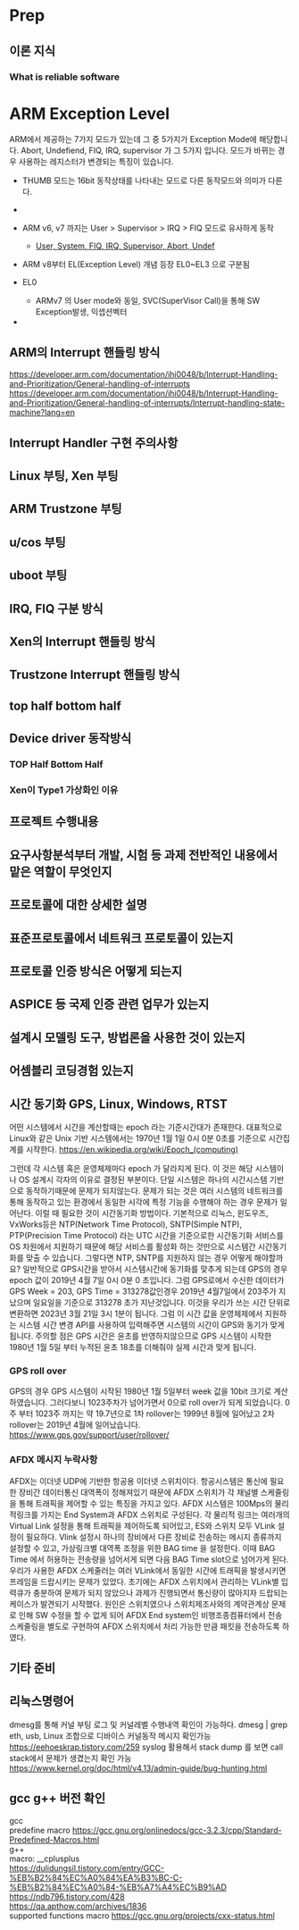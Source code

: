 # Prep

## 이론 지식

### What is reliable software

# ARM Exception Level
ARM에서 제공하는 7가지 모드가 있는데 그 중 5가지가 Exception Mode에 해당합니다. Abort, Undefiend, FIQ, IRQ, supervisor 가 그 5가지 입니다. 모드가 바뀌는 경우 사용하는 레지스터가 변경되는 특징이 있습니다.
  * THUMB 모드는 16bit 동작상태를 나타내는 모드로 다른 동작모드와 의미가 다른다.
  * 

* ARM v6, v7 까지는 User > Supervisor > IRQ > FIQ 모드로 유사하게 동작  
  * [User, System, FIQ, IRQ, Supervisor, Abort, Undef](http://recipes.egloos.com/4985227)
* ARM v8부터 EL(Exception Level) 개념 등장 EL0~EL3 으로 구분됨  
* EL0
  * ARMv7 의 User mode와 동일, SVC(SuperVisor Call)을 통해 SW Exception발생, 익셉션벡터
* 


## ARM의 Interrupt 핸들링 방식
https://developer.arm.com/documentation/ihi0048/b/Interrupt-Handling-and-Prioritization/General-handling-of-interrupts
https://developer.arm.com/documentation/ihi0048/b/Interrupt-Handling-and-Prioritization/General-handling-of-interrupts/Interrupt-handling-state-machine?lang=en

## Interrupt Handler 구현 주의사항

## Linux 부팅, Xen 부팅

## ARM Trustzone 부팅

## u/cos 부팅

## uboot 부팅

## IRQ, FIQ 구분 방식


## Xen의 Interrupt 핸들링 방식

## Trustzone Interrupt 핸들링 방식

## top half bottom half
## Device driver 동작방식


### TOP Half Bottom Half

### Xen이 Type1 가상화인 이유

## 프로젝트 수행내용
## 요구사항분석부터 개발, 시험 등 과제 전반적인 내용에서 맡은 역할이 무엇인지

## 프로토콜에 대한 상세한 설명

## 표준프로토콜에서 네트워크 프로토콜이 있는지

## 프로토콜 인증 방식은 어떻게 되는지

## ASPICE 등 국제 인증 관련 업무가 있는지

## 설계시 모델링 도구, 방법론을 사용한 것이 있는지

## 어셈블리 코딩경험 있는지
## 시간 동기화 GPS, Linux, Windows, RTST 
어떤 시스템에서 시간을 계산할때는 epoch 라는 기준시간대가 존재한다.
대표적으로 Linux와 같은 Unix 기반 시스템에서는 1970년 1월 1일 0시 0분 0초를 기준으로 시간집계를 시작한다.
https://en.wikipedia.org/wiki/Epoch_(computing)

그런데 각 시스템 혹은 운영체제마다 epoch 가 달라지게 된다. 이 것은 해당 시스템이나 OS 설계시 각자의 이유로 결정된 부분이다.
단일 시스템은 하나의 시간시스템 기반으로 동작하기때문에 문제가 되지않는다. 문제가 되는 것은 여러 시스템의 네트워크를 통해 동작하고 있는 환경에서 동일한 시각에 특정 기능을 수행해야 하는 경우 문제가 일어난다. 이럴 때 필요한 것이 시간동기화 방법이다. 기본적으로 리눅스, 윈도우즈, VxWorks등은 NTP(Network Time Protocol), SNTP(Simple NTP), PTP(Precision Time Protocol) 라는 UTC 시간을 기준으로한 시간동기화 서비스를 OS 차원에서 지원하기 때문에 해당 서비스를 활성화 하는 것만으로 시스템간 시간동기화를 맞출 수 있습니다.
그렇다면 NTP, SNTP를 지원하지 않는 경우 어떻게 해야할까요? 일반적으로 GPS시간을 받아서 시스템시간에 동기화를 맞추게 되는데 GPS의 경우 epoch 값이 2019년 4월 7일 0시 0분 0 초입니다. 그럼 GPS로에서 수신한 데이터가 GPS Week = 203, GPS Time = 313278값인경우 2019년 4월7일에서 203주가 지났으며 일요일을 기준으로 313278 초가 지난것입니다. 이것을 우리가 쓰는 시간 단위로 변환하면 2023년 3월 21일 3시 1분이 됩니다.
그럼 이 시간 값을 운영체제에서 지원하는 시스템 시간 변경 API를 사용하여 입력해주면 시스템의 시간이 GPS와 동기가 맞게 됩니다.
주의할 점은 GPS 시간은 윤초를 반영하지않으므로 GPS 시스템이 시작한 1980년 1월 5일 부터 누적된 윤초 18초를 더해줘야 실제 시간과 맞게 됩니다.

### GPS roll over
GPS의 경우 GPS 시스템이 시작된 1980년 1월 5일부터 week 값을 10bit 크기로 계산하였습니다. 그러다보니 1023주차가 넘어가면서 0으로 roll over가 되게 되었습니다. 0주 부터 1023주 까지는 약 19.7년으로 1차 rollover는 1999년 8월에 일어났고 2차 rollover는 2019년 4월에 일어났습니다.
https://www.gps.gov/support/user/rollover/

### AFDX 메시지 누락사항
AFDX는 이더넷 UDP에 기반한 항공용 이더넷 스위치이다. 항공시스템은 통신에 필요한 장비간 데이터통신 대역폭이 정해져있기 때문에 AFDX 스위치가 각 채널별 스케줄링을 통해 트래픽을 제어할 수 있는 특징을 가지고 있다. AFDX 시스템은 100Mps의 물리적링크를 가지는 End System과 AFDX 스위치로 구성된다. 각 물리적 링크는 여러개의 Virtual Link 설정을 통해 트래픽을 제어하도록 되어있고, ES와 스위치 모두 VLink 설정이 필요하다. Vlink 설정시 하나의 장비에서 다른 장비로 전송하는 메시지 종류까지 설정할 수 있고, 가상링크별 대역폭 조정을 위한 BAG time 을 설정한다. 이때 BAG Time 에서 허용하는 전송량을 넘어서게 되면 다음 BAG Time slot으로 넘어가게 된다.  
우리가 사용한 AFDX 스케줄러는 여러 VLink에서 동일한 시간에 트래픽을 발생시키면 프레임을 드랍시키는 문제가 있었다. 초기에는 AFDX 스위치에서 관리하는 VLink별 입력큐가 충분하여 문제가 되지 않았으나 과제가 진행되면서 통신량이 많아지자 드랍되는 케이스가 발견되기 시작했다. 원인은 스위치였으나 스위치제조사와의 계약관계상 문제로 인해 SW 수정을 할 수 없게 되어 AFDX End system인 비행조종컴퓨터에서 전송 스케줄링을 별도로 구현하여 AFDX 스위치에서 처리 가능한 만큼 패킷을 전송하도록 하였다.  

## 기타 준비
## 리눅스명령어
dmesg를 통해 커널 부팅 로그 및 커널레벨 수행내역 확인이 가능하다. dmesg | grep eth, usb, Linux 조합으로 디바이스 커널동작 메시지 확인가능
https://eehoeskrap.tistory.com/259
syslog 활용해서 stack dump 를 보면 call stack에서 문제가 생겼는지 확인 가능
https://www.kernel.org/doc/html/v4.13/admin-guide/bug-hunting.html

## gcc g++ 버전 확인
gcc  
predefine macro https://gcc.gnu.org/onlinedocs/gcc-3.2.3/cpp/Standard-Predefined-Macros.html  
g++  
macro: __cplusplus  
https://dulidungsil.tistory.com/entry/GCC-%EB%B2%84%EC%A0%84%EA%B3%BC-C-%EB%B2%84%EC%A0%84-%EB%A7%A4%EC%B9%AD  
https://ndb796.tistory.com/428  
https://qa.apthow.com/archives/1836  
supported functions macro https://gcc.gnu.org/projects/cxx-status.html  
